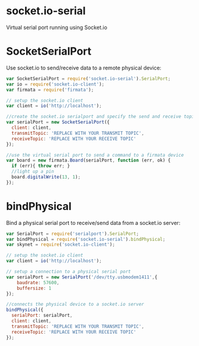 socket.io-serial
=============

Virtual serial port running using Socket.io


# SocketSerialPort

Use socket.io to send/receive data to a remote physical device:

```js
var SocketSerialPort = require('socket.io-serial').SerialPort;
var io = require('socket.io-client');
var firmata = require('firmata');

// setup the socket.io client
var client = io('http://localhost');

//create the socket.io serialport and specify the send and receive topics
var serialPort = new SocketSerialPort({
  client: client,
  transmitTopic: 'REPLACE WITH YOUR TRANSMIT TOPIC',
  receiveTopic: 'REPLACE WITH YOUR RECEIVE TOPIC'
});

//use the virtual serial port to send a command to a firmata device
var board = new firmata.Board(serialPort, function (err, ok) {
  if (err){ throw err; }
  //light up a pin
  board.digitalWrite(13, 1);
});

```


# bindPhysical

Bind a physical serial port to receive/send data from a socket.io server:

```js
var SerialPort = require('serialport').SerialPort;
var bindPhysical = require('socket.io-serial').bindPhysical;
var skynet = require('socket.io-client');

// setup the socket.io client
var client = io('http://localhost');

// setup a connection to a physical serial port
var serialPort = new SerialPort('/dev/tty.usbmodem1411',{
    baudrate: 57600,
    buffersize: 1
});

//connects the physical device to a socket.io server
bindPhysical({
  serialPort: serialPort,
  client: client,
  transmitTopic: 'REPLACE WITH YOUR TRANSMIT TOPIC',
  receiveTopic: 'REPLACE WITH YOUR RECEIVE TOPIC'
});

```
